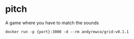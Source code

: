 # pitch

A game where you have to match the sounds

`docker run -p {port}:3000 -d --rm andyrewco/grid:v0.1.1`
